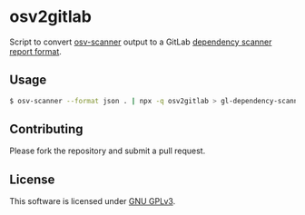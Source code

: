 # osv2gitlab

Script to convert [osv-scanner](https://www.osv.dev) output to a GitLab [dependency scanner report format](https://docs.gitlab.com/ee/development/integrations/secure.html).

## Usage

```bash
$ osv-scanner --format json . | npx -q osv2gitlab > gl-dependency-scanning.json
```

## Contributing

Please fork the repository and submit a pull request.

## License

This software is licensed under [GNU GPLv3](https://www.gnu.org/licenses/gpl-3.0.en.html).
